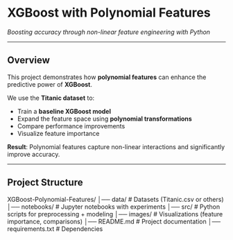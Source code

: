 # XGBoost with Polynomial Features  
*Boosting accuracy through non-linear feature engineering with Python*  

---

## Overview  
This project demonstrates how **polynomial features** can enhance the predictive power of **XGBoost**.  

We use the **Titanic dataset** to:  
- Train a **baseline XGBoost model**  
- Expand the feature space using **polynomial transformations**  
- Compare performance improvements  
- Visualize feature importance  

**Result**: Polynomial features capture non-linear interactions and significantly improve accuracy.  

---

## Project Structure  

XGBoost-Polynomial-Features/
│── data/ # Datasets (Titanic.csv or others)
│── notebooks/ # Jupyter notebooks with experiments
│── src/ # Python scripts for preprocessing + modeling
│── images/ # Visualizations (feature importance, comparisons)
│── README.md # Project documentation
│── requirements.txt # Dependencies

